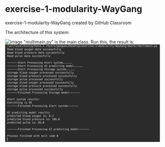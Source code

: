 # exercise-1-modularity-WayGang
exercise-1-modularity-WayGang created by GitHub Classroom



The architecture of this system:

![image](https://github.com/ec500-software-engineering/exercise-1-modularity-WayGang/blob/master/WechatIMG2.png)
"multimain.py" is the main class.
Run this, the result is:
![image](https://github.com/ec500-software-engineering/exercise-1-modularity-WayGang/blob/master/modularity.png)

